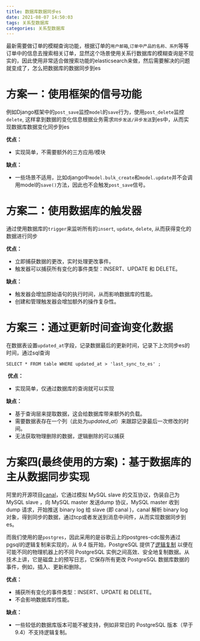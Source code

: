 ```yaml
---
title: 数据库数据同步es
date: 2021-08-07 14:50:03
tags: 关系型数据库
categories: 关系型数据库
---
```


最新需要做订单的模糊查询功能，根据订单的`用户邮箱`,`订单中产品的名称、系列`等等订单中的信息去搜索相关订单，显然这个场景使用关系行数据库的模糊查询是不现实的，因此使用非常适合做搜索功能的elasticsearch来做，然后需要解决的问题就变成了，怎么把数据库的数据同步到es

<!--more-->

# 方案一：使用框架的信号功能

例如Django框架中的`post_save`监控`model`的`save`行为，使用`post_delete`监控`delete`, 这样拿到数据的变化信息根据业务需求`同步发送/异步发送`到es中，从而实现数据库数据变化同步到es

**优点：**

- 实现简单，不需要额外的三方应用/模块

**缺点：**

- 一些场景不适用，比如django中`model.bulk_create`和`model.update`并不会调用model的`save()`方法，因此也不会触发`post_save`信号。

# 方案二：使用数据库的触发器

通过使用数据库的`trigger`来监听所有的`insert`, `update`, `delete`, 从而获得变化的数据进行同步

**优点：**

- 立即捕获数据的更改，实时处理更改事件。
- 触发器可以捕获所有变化的事件类型：INSERT、UPDATE 和 DELETE。

**缺点：**

- 触发器会增加原始语句的执行时间，从而影响数据库的性能。
- 创建和管理触发器会增加额外的操作复杂性。

# 方案三：通过更新时间查询变化数据

在数据表设置`updated_at`字段，记录数据最后的更新时间，记录下上次同步es的时间，通过sql查询

```
SELECT * FROM table WHERE updated_at > 'last_sync_to_es' ;
```

​	**优点：**

- 实现简单，仅通过数据库的查询就可以实现

**缺点：**

- 基于查询层来提取数据，这会给数据库带来额外的负载。
- 需要数据表存在一个列（此处为*updated_at*）来跟踪记录最后一次修改的时间。
- 无法获取物理删除的数据，逻辑删除的可以捕获

# 方案四(最终使用的方案)：基于数据库的主从数据同步实现

阿里的开源项目[canal](https://github.com/alibaba/canal)，它通过模拟 MySQL slave 的交互协议，伪装自己为 MySQL slave ，向 MySQL master 发送dump 协议，MySQL master 收到 dump 请求，开始推送 binary log 给 slave (即 canal )，canal 解析 binary log 对象，得到同步的数据，通过tcp或者发送到消息中间件，从而实现数据同步到es。

而我们使用的是`postgres`，因此采用的是谷歌云上的postgres-cdc服务通过pgsql的逻辑复制来实现的，从 9.4 版开始，PostgreSQL 提供了[逻辑复制](https://www.postgresql.org/docs/current/logical-replication.html) 以便在可能不同的物理机器上的不同 PostgreSQL 实例之间高效、安全地复制数据。从技术上讲，它是磁盘上的预写日志，它保存所有更改 PostgreSQL 数据库数据的事件，例如，插入、更新和删除。

**优点：**

- 捕获所有变化的事件类型：INSERT、UPDATE 和 DELETE。
- 不会影响数据库的性能。

**缺点：**

- 一些较低的数据库版本可能不被支持，例如非常旧的 PostgreSQL 版本（早于 9.4）不支持逻辑复制。